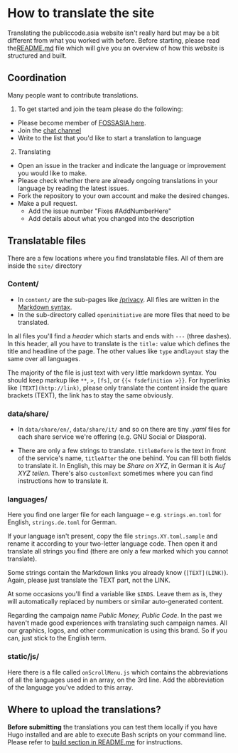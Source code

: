 # How to translate the site

Translating the publiccode.asia website isn't really hard but may be a bit different from what you worked with before. Before starting, please read the[README.md](./pmpc/website/src/master/README.md) file which will give you an overview of how this website is structured and built.

## Coordination

Many people want to contribute translations. 

1. To get started and join the team please do the following:

- Please become member of [FOSSASIA here](https://orgmanager.miguelpiedrafita.com/o/fossasia).
- Join the [chat channel](https://gitter.im/fossasia/fossasia)
- Write to the list that you'd like to start a translation to language

2. Translating

- Open an issue in the tracker and indicate the language or improvement you would like to make.
- Please check whether there are already ongoing translations in your
  language by reading the latest issues.
- Fork the repository to your own account and make the desired changes.
- Make a pull request.
  - Add the issue number "Fixes #AddNumberHere"
  - Add details about what you changed into the description


## Translatable files

There are a few locations where you find translatable files. All of them are inside the `site/` directory

### Content/

* In `content/` are the sub-pages like [/privacy](https://publiccode.asia/privacy). All files are written in the [Markdown syntax](https://en.wikipedia.org/wiki/Markdown).
* In the sub-directory called `openinitiative` are more files that need to be translated.

In all files you'll find a *header* which starts and ends with `---` (three dashes). In this header, all you have to translate is the `title:` value which
defines the title and headline of the page. The other values like `type` and`layout` stay the same over all languages.

The majority of the file is just text with very little markdown syntax. You should keep markup like `**`, `>`, `[fs]`, or `{{< fsdefinition >}}`. For
hyperlinks like `[TEXT](http://link)`, please only translate the content inside the quare brackets (TEXT), the link has to stay the same obviously.

### data/share/

* In `data/share/en/`, `data/share/it/` and so on there are tiny *.yaml* files for each share service we're offering (e.g. GNU Social or Diaspora). 

* There are only a few strings to translate. `titleBefore` is the text in front of the service's name, `titleAfter` the one behind. You can fill both fields to translate it. In English, this may be *Share on XYZ*, in German it is *Auf XYZ teilen*. There's also `customText` sometimes where you can find instructions how to translate it.

### languages/

Here you find one larger file for each language – e.g. `strings.en.toml` for English, `strings.de.toml` for German.

If your language isn't present, copy the file `strings.XY.toml.sample` and rename it according to your two-letter language code. Then open it and translate all strings you find (there are only a few marked which you cannot translate).

Some strings contain the Markdown links you already know (`[TEXT](LINK)`). Again, please just translate the TEXT part, not the LINK.

At some occasions you'll find a variable like `$INDS`. Leave them as is, they will automatically replaced by numbers or similar auto-generated content.

Regarding the campaign name *Public Money, Public Code*. In the past we haven't made good experiences with translating such campaign names. All our graphics, logos, and other communication is using this brand. So if you can, just stick to the English term.

### static/js/

Here there is a file called `onScrollMenu.js` which contains the abbreviations of all the languages used in an array, on the 3rd line. Add the abbreviation of the language you've added to this array.

## Where to upload the translations?

**Before submitting** the translations you can test them locally if you have Hugo installed and are able to execute Bash scripts on your command line. Please refer to [build section in README.me](./pmpc/website/src/master/README.md#build) for instructions.
